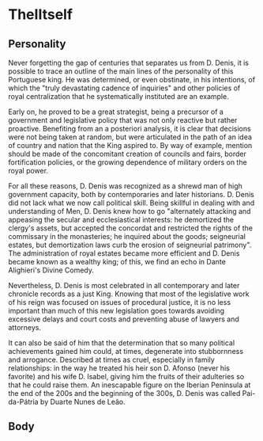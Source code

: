 # TheIItself

## Personality

Never forgetting the gap of centuries that separates us from D. Denis, it is possible to trace an outline of the main lines of the personality of this Portuguese king. He was determined, or even obstinate, in his intentions, of which the "truly devastating cadence of inquiries" and other policies of royal centralization that he systematically instituted are an example.

Early on, he proved to be a great strategist, being a precursor of a government and legislative policy that was not only reactive but rather proactive. Benefiting from an a posteriori analysis, it is clear that decisions were not being taken at random, but were articulated in the path of an idea of country and nation that the King aspired to. By way of example, mention should be made of the concomitant creation of councils and fairs, border fortification policies, or the growing dependence of military orders on the royal power.

For all these reasons, D. Denis was recognized as a shrewd man of high government capacity, both by contemporaries and later historians. D. Denis did not lack what we now call political skill. Being skillful in dealing with and understanding of Men, D. Denis knew how to go "alternately attacking and appeasing the secular and ecclesiastical interests: he demortized the clergy's assets, but accepted the concordat and restricted the rights of the commissary in the monasteries; he inquired about the goods; seigneurial estates, but demortization laws curb the erosion of seigneurial patrimony". The administration of royal estates became more efficient and D. Denis became known as a wealthy king; of this, we find an echo in Dante Alighieri's Divine Comedy.

Nevertheless, D. Denis is most celebrated in all contemporary and later chronicle records as a just King. Knowing that most of the legislative work of his reign was focused on issues of procedural justice, it is no less important than much of this new legislation goes towards avoiding excessive delays and court costs and preventing abuse of lawyers and attorneys.

It can also be said of him that the determination that so many political achievements gained him could, at times, degenerate into stubbornness and arrogance. Described at times as cruel, especially in family relationships: in the way he treated his heir son D. Afonso (never his favorite) and his wife D. Isabel, giving him the fruits of their adulteries so that he could raise them.
An inescapable figure on the Iberian Peninsula at the end of the 200s and the beginning of the 300s, D. Denis was called Pai-da-Pátria by Duarte Nunes de Leão.

## Body
